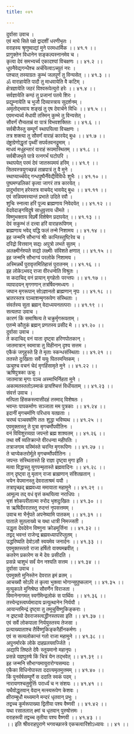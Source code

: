 ```yaml
---
title: ०४१

---
```

दुर्वासा उवाच ।  
एवं माघे सिते पक्षे द्वादशीं धरणीभृतः ।  
वराहस्य श्रृणुष्वाद्यां मुने परमधार्मिक ।। ४१.१ ।।  
प्रागुक्तेन विधानेन सङ्कल्पस्नानमेव च ।  
कृत्वा देवं समभ्यर्च्य एकादश्यां विचक्षणः ।। ४१.२ ।।  
धूपनैवेद्यगन्धैश्च अर्चयित्वाऽच्युतं नरः ।  
पश्चात् तस्याग्रतः कुम्भं जलपूर्णं तु विन्यसेत् ।। ४१.३ ।।  
ॐ वाराहायेति पादौ तु माधवायेति वै कटिम् ।  
क्षेत्रज्ञायेति जठरं विश्वरूपेत्युरो हरेः ।। ४१.४ ।।  
सर्वज्ञायेति कण्ठं तु प्रजानां पतये शिरः ।  
प्रद्युम्नायेति च भुजौ दिव्यास्त्राय सुदर्शनम् ।  
अमृतोद्भवाय शङ्खं तु एष देवार्चने विधिः ।। ४१.५ ।।  
एवमभ्यर्च्य मेधावी तस्मिन् कुम्भे तु विन्यसेत् ।  
सौवर्णं रौप्यताम्रं वा पात्रं विभवशक्तितः ।। ४१.६ ।।  
सर्वबीजैस्तु सम्पूर्णं स्थापयित्वा विचक्षणः ।  
तत्र शक्त्या तु सौवर्णं वाराहं कारयेद् बुधः ।। ४१.७ ।।  
दंष्ट्राग्रेणोद्धृतां पृथ्वीं सपर्वतवनद्रुमाम् ।  
माधवं मधुहन्तारं वाराहं रूपमास्थितम् ।। ४१.८ ।।  
सर्वबीजभृते पात्रे रत्नगर्भं घटोपरि ।  
स्थापयेत् परमं देवं जातरूपमयं हरिम् ।। ४१.९ ।।  
सितवस्त्रयुगच्छन्नं ताम्रपात्रं तु वै मुने ।  
स्थाप्यार्च्चयेद् गन्धपुष्पैर्नैवेद्यैर्विविधैः शुभैः ।। ४१.१० ।।  
पुष्पमण्डलिकां कृत्वा जागरं तत्र कारयेत् ।  
प्रादुर्भावान् हरेस्तत्र वाचयेद् भावयेद् बुधः ।। ४१.११ ।।  
एवं सन्नियमस्यान्तं प्रभाते उदिते रवौ ।  
शुचिः स्नात्वा हरिं पूज्य ब्राह्मणाय निवेदयेत् ।। ४१.१२ ।।  
वेदवेदाङ्गविदुषे साधुवृत्ताय धीमते ।  
विष्णुभक्ताय विप्रर्षे विशेषेण प्रदापयेत् ।। ४१.१३ ।।  
देवं सकुम्भं तं दत्त्वा हरिं वाराहरूपिणम् ।  
ब्राह्मणाय भवेद् यद्धि फलं तन्मे निशामय ।। ४१.१४ ।।  
इह जन्मनि सौभाग्यं श्रीः कान्तिस्तुष्टिरेव च ।  
दरिद्रो वित्तवान् सद्यः अपुत्रो लभते सुतम् ।  
अलक्ष्मीर्नश्यते सद्यो लक्ष्मीः संविशते क्षणात् ।। ४१.१५ ।।  
इह जन्मनि सौभाग्यं परलोके निशामय ।  
अस्मिन्नर्थे पुरावृत्तमितिहासं पुरातनम् ।। ४१.१६ ।।  
इह लोकेऽभवद् राजा वीरधन्वेति विश्रुतः ।  
स कदाचिद् वनं प्रायान् मृगहेतोः परन्तपः ।। ४१.१७ ।।  
व्यापादयन् मृगगणान् तत्रर्षिवनमध्यगः ।  
जघान मृगरूपान् सोऽज्ञानतो ब्राह्मणान् नृपः ।। ४१.१८ ।।  
भ्रातरस्तत्र पञ्चाशन्मृगरूपेण संस्थिताः ।  
संवर्तस्य सुता ब्रह्मन् वेदाध्ययनतत्पराः ।। ४१.१९ ।।  
सत्यतपा उवाच ।  
कारणं किं समाश्रित्य ते चक्रुर्मृगरूपताम् ।  
एतन्मे कौतुकं ब्रह्मन् प्रणतस्य प्रसीद मे ।। ४१.२० ।।  
दुर्वासा उवाच ।  
ते कदाचिद् वनं याता दृष्ट्वा हरिणपोतकान् ।  
जातमात्रान् स्वमात्रा तु विहीनान् दृश्य सत्तम ।  
एकैकं जगृहुस्ते हि ते मृताः स्कन्धसंस्थिताः ।। ४१.२१ ।।  
ततस्ते दुःखिताः सर्वे ययुः पितरमन्तिकम् ।  
ऊचुश्च वचनं चेदं मृगहिंसामृते मुने ।। ४१.२२ ।।  
ऋषिपुत्रका ऊचुः ।  
जातमात्रा मृगाः पञ्च अस्माभिर्निहता मुने ।  
अकामतस्ततोऽस्माकं प्रायश्चित्तं विधीयताम् ।। ४१.२३ ।।  
संवर्त्त उवाच ।  
मत्पिता हिंसकस्त्वासीदहं तस्माद् विशेषतः ।  
भवन्तः पापकर्माणः सञ्जाता मम पुत्रकाः ।। ४१.२४ ।।  
इदानीं मृगचर्माणि परिधाय यतव्रताः ।  
चरघ्वं पञ्चवर्षाणि ततः शुद्धा भविष्यथ ।। ४१.२५ ।।  
एवमुक्तास्तु ते पुत्रा मृगचर्मोपवीतिनः ।  
वनं विविशुरव्यग्रा जपन्तो ब्रह्म शाश्वतम् ।। ४१.२६ ।।  
तथा वर्षे व्यतिक्रान्ते वीरधन्वा महीपतिः ।  
तत्राजगाम यस्मिंस्ते चरन्ति मृगरूपिणः ।। ४१.२७ ।।  
ते चाप्येकतरोर्मूले मृगचर्म्मोपवीतिनः ।  
जपन्तः संस्थितास्ते हि राज्ञा दृष्ट्वा मृगा इति ।  
मत्वा विद्धास्तु युगपन्मृतास्ते ब्रह्मवादिनः ।। ४१.२८ ।।  
तान् दृष्ट्वा तु मृतान् राजा ब्राह्मणान् संशितव्रतान् ।  
भयेन वेपमानस्तु देवराताश्रमं ययौ ।  
तत्रापृच्छद् ब्रह्मवध्या ममायाता महामुने ।। ४१.२९ ।।  
आमूल्य तद् वधं वृत्तं कथयित्वा नराधिपः ।  
भृशं शोकपरीतात्मा रुरोद भृशदुःखितः ।। ४१.३० ।।  
स ऋषिर्देवरातस्तु रुदन्तं नृपसत्तमम् ।  
उवाच मा भैर्नृपते अपनेष्यामि पातकम् ।। ४१.३१ ।।  
पाताले सुतलाख्ये च यथा धात्री निमज्जती ।  
उद्धृता देवदेवेन विष्णुना क्रोडमूर्त्तिना ।। ४१.३२ ।।  
तद्वद् भवन्तं राजेन्द्र ब्रह्मवध्यापरिप्लुतम् ।  
उद्धरिष्यति देवोऽसौ स्वयमेव जनार्दनः ।। ४१.३३ ।।  
एवमुक्तस्ततो राजा हर्षितो वाक्यमब्रवीत् ।  
कतरेण प्रकारेण स मे देवः प्रसीदति ।  
प्रसन्ने चाशुभं सर्वं येन नश्यति सत्तम ।। ४१.३४ ।।  
दुर्वासा उवाच ।  
एवमुक्तो मुनिस्तेन देवरात इमं व्रतम् ।  
आचख्यौ सोऽपि तं कृत्वा भुक्त्वा भोगान्सुपुष्कलान् ।। ४१.३५ ।।  
मुत्युकाले मुनिश्रेष्ठ सौवर्णेन विराजता ।  
विमानेनागमत् स्वर्गमिन्द्रलोकं स पार्थिवः ।। ४१.३६ ।।  
तस्येन्द्रस्त्वर्घ्यमादाय प्रत्युत्थानेन निर्ययौ ।  
आयान्तमिन्द्रं दृष्ट्वा तु तमूचुर्विष्णुकिङ्कराः ।  
न द्रष्टव्यो देवराजस्त्वद्धीनस्तपसा इति ।। ४१.३७ ।।  
एवं सर्वे लोकपाला निर्ययुस्तस्य तेजसा ।  
प्रत्याख्याताश्च तैर्विष्णुकिङ्करैर्हीनकर्मणः ।  
एवं स सत्यलोकान्तं गतो राजा महामुने ।। ४१.३८ ।।  
अपुनर्मारके लोके दाहप्रलयवर्ज्जिते ।  
अद्यापि तिष्ठते देवैः स्तूयमानो महानृपः ।  
प्रसन्ने यज्ञपुरुषे किं चित्रं येन तद्भवेत् ।। ४१.३९ ।।  
इह जन्मनि सौभाग्यमायुरारोग्यसम्पदः ।  
एकैका विधिनोपास्ता ददात्यमृतमुत्तमम् ।। ४१.४० ।।  
किं पुनर्वर्षसम्पूर्णे स ददाति स्वकं पदम् ।  
नारायणश्चतुर्मूर्त्तिः परार्ध्यं च न संशयः ।। ४१.४१ ।।  
यथैवोद्धृतवान् वेदान् मत्स्यरूपेण केशवः ।  
क्षीराम्बुधौ मथ्यमाने मन्दरं धृतवान् प्रभुः ।  
तद्वच्च कूर्मरूपाख्या द्वितीया पश्य वैष्णवी ।। ४१.४२ ।।  
यथा रसातलात् क्ष्मां च धृतवान् पुरुषोत्तमः ।  
वराहरूपी तद्वच्च तृतीया पश्य वैष्णवी ।। ४१.४३ ।।  
।। इति श्रीवराहपुराणे भगवच्छास्त्रे एकचत्वारिंशोऽध्यायः ।। ४१ ।।